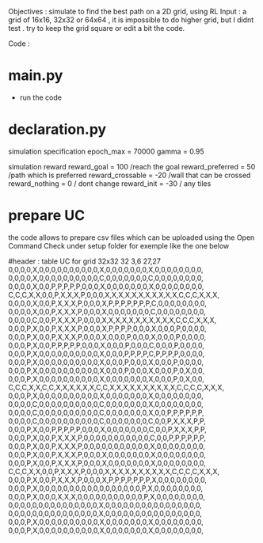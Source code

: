 Objectives : simulate to find the best path on a 2D grid, using RL 
Input : a grid of 16x16, 32x32 or 64x64 , it is impossible to do higher grid, but I didnt test . try to keep the grid square or edit a bit the code. 

Code : 
# main.py
- run the code 

# declaration.py
simulation specification
epoch_max = 70000
gamma = 0.95

simulation reward
reward_goal = 100 /reach the goal 
reward_preferred = 50 /path which is preferred 
reward_crossable = -20 /wall that can be crossed
reward_nothing = 0 / dont change 
reward_init = -30 / any tiles

# prepare UC 
the code allows to prepare csv files which can be uploaded using the Open Command 
Check under setup folder for exemple like the one below 

#header : table UC for grid 32x32
32
3,6 
27,27
0,0,0,0,X,0,0,0,0,0,0,0,0,0,0,X,0,0,0,0,0,0,0,X,0,0,0,0,0,0,0,0,
0,0,0,0,X,0,0,0,0,0,0,0,0,0,0,C,0,0,0,0,0,0,0,C,0,0,0,0,0,0,0,0,
0,0,0,0,X,0,0,P,P,P,P,P,0,0,0,X,0,0,0,0,0,0,0,X,0,0,0,0,0,0,0,0,
C,C,C,X,X,0,0,P,X,X,X,P,0,0,0,X,X,X,X,X,X,X,X,X,X,X,C,C,C,X,X,X,
0,0,0,0,X,0,0,P,X,X,X,P,0,0,0,X,P,P,P,P,P,P,P,C,0,0,0,0,0,0,0,0,
0,0,0,0,X,0,0,P,X,X,X,P,0,0,0,X,0,0,0,0,0,0,0,C,0,0,0,0,0,0,0,0,
0,0,0,0,C,0,0,P,X,X,X,P,0,0,0,X,X,X,X,X,X,X,X,X,X,X,C,C,C,X,X,X,
0,0,0,P,X,0,0,P,X,X,X,P,0,0,0,X,P,P,P,P,0,0,0,X,0,0,0,P,0,0,0,0,
0,0,0,P,X,0,0,P,X,X,X,P,0,0,0,X,0,0,0,P,0,0,0,X,0,0,0,P,0,0,0,0,
0,0,0,P,X,0,0,P,P,P,P,P,0,0,0,X,0,0,0,P,0,0,0,C,0,0,0,P,0,0,0,0,
0,0,0,P,X,0,0,0,0,0,0,0,0,0,0,X,0,0,0,P,P,P,P,C,P,P,P,P,0,0,0,0,
0,0,0,P,X,0,0,0,0,0,0,0,0,0,0,X,0,0,0,P,0,0,0,X,0,0,0,P,0,0,0,0,
0,0,0,P,X,0,0,0,0,0,0,0,0,0,0,X,0,0,0,P,0,0,0,X,0,0,0,P,0,X,0,0,
0,0,0,P,X,0,0,0,0,0,0,0,0,0,0,X,0,0,0,0,0,0,0,X,0,0,0,P,0,X,0,0,
C,C,C,X,X,C,C,X,X,X,X,X,X,C,C,X,X,X,X,X,X,X,X,X,X,C,C,C,C,X,X,X,
0,0,0,P,X,0,0,0,0,0,0,0,0,0,0,X,0,0,0,0,0,0,0,X,0,0,0,0,0,0,0,0,
0,0,0,0,C,0,0,0,0,0,0,0,0,0,0,C,0,0,0,0,0,0,0,X,0,0,0,0,0,0,0,0,
0,0,0,0,C,0,0,0,0,0,0,0,0,0,0,C,0,0,0,0,0,0,0,X,0,0,P,P,P,P,P,P,
0,0,0,0,C,0,0,0,0,0,0,0,0,0,0,C,0,0,0,0,0,0,0,C,0,0,P,X,X,X,P,P,
0,0,0,P,X,0,0,P,P,P,P,P,0,0,0,X,0,0,0,0,0,0,0,C,0,0,P,X,X,X,P,P,
0,0,0,P,X,0,0,P,X,X,X,P,0,0,0,0,0,0,0,0,0,0,0,C,0,0,P,P,P,P,P,P,
0,0,0,P,X,0,0,P,X,X,X,P,0,0,0,0,0,0,0,0,0,0,0,X,0,0,0,0,0,0,0,0,
0,0,0,P,X,0,0,P,X,X,X,P,0,0,0,X,0,0,0,0,0,0,0,X,0,0,0,0,0,0,0,0,
0,0,0,P,X,0,0,P,X,X,X,P,0,0,0,X,0,0,0,0,0,0,0,X,0,0,0,0,0,0,0,0,
C,C,C,X,X,0,0,P,X,X,X,P,0,0,0,X,X,X,X,X,X,X,X,X,X,C,C,C,C,X,X,X,
0,0,0,P,X,0,0,P,X,X,X,P,0,0,0,X,P,P,P,P,P,P,P,X,0,0,0,0,0,0,0,0,
0,0,0,P,X,0,0,0,0,0,0,0,0,0,0,0,0,0,0,0,0,0,P,X,0,0,0,0,0,0,0,0,
0,0,0,P,X,0,0,0,X,X,X,0,0,0,0,0,0,0,0,0,0,0,P,X,0,0,0,0,0,0,0,0,
0,0,0,0,0,0,0,0,0,0,0,0,0,0,0,X,0,0,0,0,0,0,0,0,0,0,0,0,0,0,0,0,
0,0,0,0,0,0,0,0,0,0,0,0,0,0,0,X,0,0,0,0,0,0,0,0,0,0,0,0,0,0,0,0,
0,0,0,P,X,0,0,0,0,0,0,0,0,0,0,X,0,0,0,0,0,0,0,X,0,0,0,0,0,0,0,0,
0,0,0,P,X,0,0,0,0,0,0,0,0,0,0,X,0,0,0,0,0,0,0,X,0,0,0,0,0,0,0,0,

